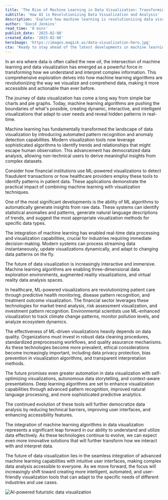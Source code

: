```yaml
---
title: 'The Rise of Machine Learning in Data Visualization: Transforming Raw Data into Actionable Insights'
subtitle: 'How AI is Revolutionizing Data Visualization and Analysis'
description: 'Explore how machine learning is revolutionizing data visualization, from automated pattern recognition to real-time processing capabilities. Learn about the latest innovations in ML-powered visual analytics and their practical applications across healthcare, finance, and environmental monitoring.'
author: 'David Jenkins'
read_time: '8 mins'
publish_date: '2025-02-08'
created_date: '2025-02-08'
heroImage: 'https://images.magick.ai/data-visualization-hero.jpg'
cta: 'Ready to stay ahead of the latest developments in machine learning and data visualization? Follow us on LinkedIn for regular updates on groundbreaking technological advances and industry insights!'
---
```


In an era where data is often called the new oil, the intersection of machine learning and data visualization has emerged as a powerful force in transforming how we understand and interpret complex information. This comprehensive exploration delves into how machine learning algorithms are revolutionizing the way we visualize and comprehend data, making it more accessible and actionable than ever before.

The journey of data visualization has come a long way from simple bar charts and pie graphs. Today, machine learning algorithms are pushing the boundaries of what's possible, creating dynamic, interactive, and intelligent visualizations that adapt to user needs and reveal hidden patterns in real-time.

Machine learning has fundamentally transformed the landscape of data visualization by introducing automated pattern recognition and anomaly detection capabilities. Modern visualization tools now leverage sophisticated algorithms to identify trends and relationships that might escape human observation. This advancement has democratized data analysis, allowing non-technical users to derive meaningful insights from complex datasets.

Consider how financial institutions use ML-powered visualizations to detect fraudulent transactions or how healthcare providers employ these tools to identify patterns in patient data. These applications demonstrate the practical impact of combining machine learning with visualization techniques.

One of the most significant developments is the ability of ML algorithms to automatically generate insights from raw data. These systems can identify statistical anomalies and patterns, generate natural language descriptions of trends, and suggest the most appropriate visualization methods for specific data types.

The integration of machine learning has enabled real-time data processing and visualization capabilities, crucial for industries requiring immediate decision-making. Modern systems can process streaming data instantaneously, update visualizations dynamically, and adapt to changing data patterns on the fly.

The future of data visualization is increasingly interactive and immersive. Machine learning algorithms are enabling three-dimensional data exploration environments, augmented reality visualizations, and virtual reality data analysis spaces.

In healthcare, ML-powered visualizations are revolutionizing patient care through predictive health monitoring, disease pattern recognition, and treatment outcome visualization. The financial sector leverages these technologies for market trend analysis, risk assessment visualization, and investment pattern recognition. Environmental scientists use ML-enhanced visualization to track climate change patterns, monitor pollution levels, and analyze ecosystem dynamics.

The effectiveness of ML-driven visualizations heavily depends on data quality. Organizations must invest in robust data cleaning procedures, standardized preprocessing workflows, and quality assurance mechanisms. As these technologies become more prevalent, ethical considerations become increasingly important, including data privacy protection, bias prevention in visualization algorithms, and transparent interpretation methods.

The future promises even greater automation in data visualization with self-optimizing visualizations, autonomous data storytelling, and context-aware presentations. Deep learning algorithms are set to enhance visualization capabilities through advanced pattern recognition, improved natural language processing, and more sophisticated predictive analytics.

The continued evolution of these tools will further democratize data analysis by reducing technical barriers, improving user interfaces, and enhancing accessibility features.

The integration of machine learning algorithms in data visualization represents a significant leap forward in our ability to understand and utilize data effectively. As these technologies continue to evolve, we can expect even more innovative solutions that will further transform how we interact with and interpret data.

The future of data visualization lies in the seamless integration of advanced machine learning capabilities with intuitive user interfaces, making complex data analysis accessible to everyone. As we move forward, the focus will increasingly shift toward creating more intelligent, automated, and user-friendly visualization tools that can adapt to the specific needs of different industries and use cases.

![AI-powered futuristic data visualization](https://i.magick.ai/PIXE/1739037099881_magick_img.webp)